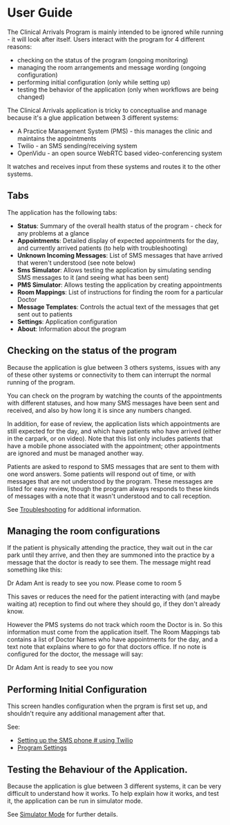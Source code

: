 # User Guide

The Clinical Arrivals Program is mainly intended to be ignored while running - it will look after itself. Users interact with the program for 4 different reasons:

* checking on the status of the program (ongoing monitoring)
* managing the room arrangements and message wording (ongoing configuration)
* performing initial configuration (only while setting up)
* testing the behavior of the application (only when workflows are being changed)

The Clinical Arrivals application is tricky to conceptualise and manage because 
it's a glue application between 3 different systems:
* A Practice Management System (PMS) - this manages the clinic and maintains the appointments 
* Twilio - an SMS sending/receiving system
* OpenVidu - an open source WebRTC based video-conferencing system

It watches and receives input from these systems and routes it to the other systems. 

## Tabs

The application has the following tabs: 

* **Status**: Summary of the overall health status of the program - check for any problems at a glance 
* **Appointments**: Detailed display of expected appointments for the day, and currently arrived patients (to help with troubleshooting)
* **Unknown Incoming Messages**: List of SMS messages that have arrived that weren't understood (see note below)
* **Sms Simulator**: Allows testing the application by simulating sending SMS messages to it (and seeing what has been sent)
* **PMS Simulator**: Allows testing the application by creating appointments
* **Room Mappings**: List of instructions for finding the room for a particular Doctor
* **Message Templates**: Controls the actual text of the messages that get sent out to patients 
* **Settings**: Application configuration 
* **About**: Information about the program 

## Checking on the status of the program

Because the application is glue between 3 others systems, issues with any of these other systems or connectivity to them can interrupt the normal running of the program.

You can check on the program by watching the counts of the appointments with different statuses, and how many SMS messages have been sent and received, and also by how long it is since any numbers changed.

In addition, for ease of review, the application lists which appointments are still expected for the day, and which have patients who have arrived (either in the carpark, or on video). Note that this list only includes patients that have a mobile phone associated with the appointment; other appointments are ignored and must be managed another way.

Patients are asked to respond to SMS messages that are sent to them with one word answers. Some patients will respond out of time, or with messages that are not understood by the program. These messages are listed for easy review, though the program always responds to these kinds of messages with a note that it wasn't understood and to call reception.

See [Troubleshooting](Troubleshooting.md) for additional information.

## Managing the room configurations

If the patient is physically attending the practice, they wait out in the car park until they arrive, and then they are summoned into the practice by a message that the doctor is ready to see them. The message might read something like this:

  Dr Adam Ant is ready to see you now. Please come to room 5
  
This saves or reduces the need for the patient interacting with (and maybe waiting at) reception to find out where they should go, if they don't already know.

However the PMS systems do not track which room the Doctor is in. So this information must come from the application itself. The Room Mappings tab contains a list of Doctor Names who have appointments for the day, and a text note that explains where to go for that doctors office. If no note is configured for the doctor, the message will say:

  Dr Adam Ant is ready to see you now

## Performing Initial Configuration 

This screen handles configuration when the prgram is first set up, and shouldn't require any additional management after that.

See:

* [Setting up the SMS phone # using Twilio](Twilio.md)
* [Program Settings](Settings.md)

## Testing the Behaviour of the Application.

Because the application is glue between 3 different systems, it can be very difficult to understand how it works. To help explain how it works, and test it, the application can be run in simulator mode. 

See [Simulator Mode](Simulator.md) for further details.

